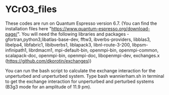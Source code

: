 # YCrO3_files
These codes are run on Quantum Espresso version 6.7. 
(You can find the installation files here "https://www.quantum-espresso.org/download-page/". 
You will need the following libraries and packages - gfortran,python3,libatlas-base-dev, fftw3, ibverbs-providers, 
libblas3, libelpa4, libfabric1, libibverbs1, liblapack3, libnl-route-3-200, libpsm-infinipath1, librdmacm1,
mpi-default-bin, openmpi-bin, openmpi-common, scalapack-doc, openmpi-bin, openmpi-doc, libopenmpi-dev, exchanges.x (https://github.com/dkorotin/exchanges))

You can run the bash script to calculate the exchange interaction for the unperturbed and unperturbed system.
Type bash wannierham.sh in terminal to get the exchange interaction for unperturbed and perturbed systems (B3g3 mode for an amplitude of 11.9 pm).
